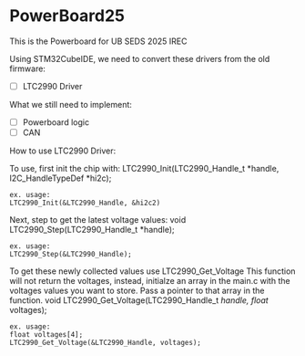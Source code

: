 # PowerBoard25
This is the Powerboard for UB SEDS 2025 IREC

Using STM32CubeIDE, we need to convert these drivers from the old firmware:
- [ ] LTC2990 Driver

What we still need to implement:
- [ ] Powerboard logic
- [ ] CAN

How to use LTC2990 Driver:

To use, first init the chip with:
	LTC2990_Init(LTC2990_Handle_t *handle, I2C_HandleTypeDef *hi2c);
	
	ex. usage:
	LTC2990_Init(&LTC2990_Handle, &hi2c2)

Next, step to get the latest voltage values:
	void LTC2990_Step(LTC2990_Handle_t *handle);
	
	ex. usage:
	LTC2990_Step(&LTC2990_Handle);

To get these newly collected values use LTC2990_Get_Voltage
This function will not return the voltages, instead, initialze an array in the main.c with
the voltages values you want to store. Pass a pointer to that array in the function.
	void LTC2990_Get_Voltage(LTC2990_Handle_t *handle, float* voltages);
	
	ex. usage:
	float voltages[4];
	LTC2990_Get_Voltage(&LTC2990_Handle, voltages);